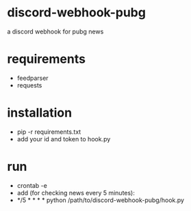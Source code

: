 # discord-webhook-pubg
a discord webhook for pubg news

# requirements
* feedparser
* requests

# installation
* pip -r requirements.txt
* add your id and token to hook.py

# run
* crontab -e
* add (for checking news every 5 minutes):
* */5 * * * * python /path/to/discord-webhook-pubg/hook.py 

